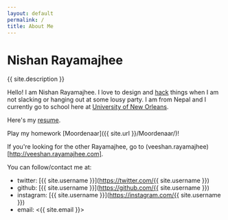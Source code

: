 ```yaml
---
layout: default
permalink: /
title: About Me
---
```


Nishan Rayamajhee
=================

{{ site.description }}

Hello! I am Nishan Rayamajhee.
I love to design and <a href="https://people.eecs.berkeley.edu/~bh/hacker.html" onclick="location.href='https://stallman.org/articles/on-hacking.html';" target="_blank">hack</a> things when I am not slacking or hanging out at some lousy party.
I am from Nepal and I currently go to school here at [University of New Orleans](http://www.uno.edu).

Here's my [resume](/files/Resume.pdf).

Play my homework [Moordenaar]({{ site.url }}/Moordenaar/)!

If you're looking for the other Rayamajhee, go to (veeshan.rayamajhee)[http://veeshan.rayamajhee.com].

You can follow/contact me at:

- twitter: [{{ site.username }}](https://twitter.com/{{ site.username }})
- github: [{{ site.username }}](https://github.com/{{ site.username }})
- instagram: [{{ site.username }}](https://instagram.com/{{ site.username }})
- email: <{{ site.email }}>
